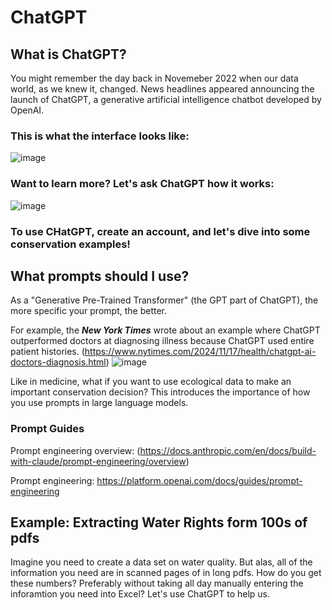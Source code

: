 # ChatGPT

## What is ChatGPT?

You might remember the day back in Novemeber 2022 when our data world, as we knew it, changed. News headlines appeared announcing the launch of ChatGPT, a generative artificial intelligence chatbot developed by OpenAI.

### This is what the interface looks like:
![image](https://github.com/user-attachments/assets/031040e2-4dcb-4e4f-a04d-9213435c5995)

### Want to learn more? Let's ask ChatGPT how it works:
![image](https://github.com/user-attachments/assets/19c70f63-5890-4dd3-b251-5635d4c0303c)

### To use CHatGPT, create an account, and let's dive into some conservation examples!


## What prompts should I use?

As a "Generative Pre-Trained Transformer" (the GPT part of ChatGPT), the more specific your prompt, the better.

For example, the ***New York Times*** wrote about an example where ChatGPT outperformed doctors at diagnosing illness because ChatGPT used entire patient histories.
(https://www.nytimes.com/2024/11/17/health/chatgpt-ai-doctors-diagnosis.html)
![image](https://github.com/user-attachments/assets/c48ba71f-71bd-4fb2-a23d-9ff7ee5fa015)

Like in medicine, what if you want to use ecological data to make an important conservation decision? This introduces the importance of how you use prompts in large language models.

### Prompt Guides

Prompt engineering overview: (https://docs.anthropic.com/en/docs/build-with-claude/prompt-engineering/overview)

Prompt engineering: https://platform.openai.com/docs/guides/prompt-engineering

## Example: Extracting Water Rights form 100s of pdfs

Imagine you need to create a data set on water quality. But alas, all of the information you need are in scanned pages of in long pdfs. How do you get these numbers? Preferably without taking all day manually entering the inforamtion you need into Excel? Let's use ChatGPT to help us.

